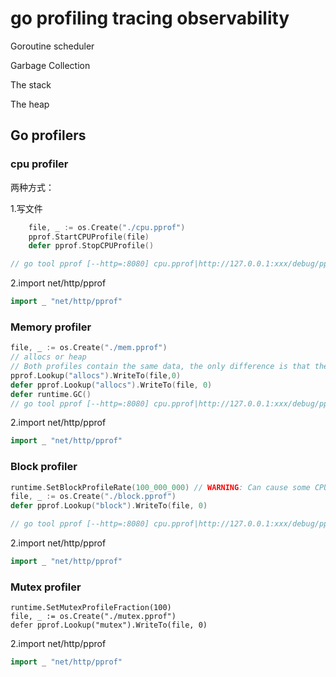 # go profiling tracing observability

Goroutine scheduler

Garbage Collection

The stack

The heap

## Go profilers

### cpu profiler

两种方式：

1.写文件

```go
	file, _ := os.Create("./cpu.pprof")
	pprof.StartCPUProfile(file)
	defer pprof.StopCPUProfile()

// go tool pprof [--http=:8080] cpu.pprof|http://127.0.0.1:xxx/debug/pprof/profile [web浏览器]本地命令 打开 [文件采集或者web采集]
```

2.import net/http/pprof

```go
import _ "net/http/pprof"
```

### Memory profiler

```go
file, _ := os.Create("./mem.pprof")
// allocs or heap
// Both profiles contain the same data, the only difference is that the allocs profile has alloc_space/bytes set as the default sample type, whereas the heap profile defaults to inuse_space/bytes. This is used by the pprof tool to decide which sample type to show by default.
pprof.Lookup("allocs").WriteTo(file,0)
defer pprof.Lookup("allocs").WriteTo(file, 0)
defer runtime.GC()
// go tool pprof [--http=:8080] cpu.pprof|http://127.0.0.1:xxx/debug/pprof/profile [web浏览器]本地命令 打开 [文件采集或者web采集]
```

2.import net/http/pprof

```go
import _ "net/http/pprof"
```

### Block profiler

```go
runtime.SetBlockProfileRate(100_000_000) // WARNING: Can cause some CPU overhead
file, _ := os.Create("./block.pprof")
defer pprof.Lookup("block").WriteTo(file, 0)

// go tool pprof [--http=:8080] cpu.pprof|http://127.0.0.1:xxx/debug/pprof/profile [web浏览器]本地命令 打开 [文件采集或者web采集]
```

2.import net/http/pprof

```go
import _ "net/http/pprof"
```

### Mutex profiler

```
runtime.SetMutexProfileFraction(100)
file, _ := os.Create("./mutex.pprof")
defer pprof.Lookup("mutex").WriteTo(file, 0)
```

2.import net/http/pprof

```go
import _ "net/http/pprof"
```

###
